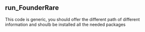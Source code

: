 ## run_FounderRare

This code is generic, you should offer the different path of different information and shoulb be installed all the needed packages
